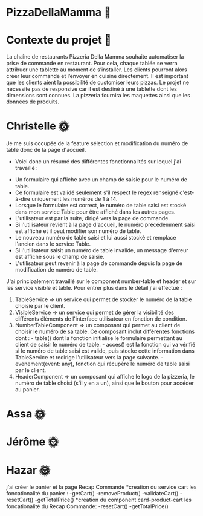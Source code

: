 # PizzaDellaMamma 🍕

# Contexte du projet 🙌
La chaîne de restaurants Pizzeria Della Mamma souhaite automatiser la prise de commande en restaurant. Pour cela, chaque tablée se verra attribuer une tablette au moment de s’installer. Les clients pourront alors créer leur commande et l’envoyer en cuisine directement. Il est important que les clients aient la possibilité de customiser leurs pizzas.
Le projet ne nécessite pas de responsive car il est destiné à une tablette dont les dimensions sont connues.
La pizzeria fournira les maquettes ainsi que les données de produits.

# Christelle 🌞

Je me suis occupée de la feature sélection et modification du numéro de table donc de la page d'accueil.

- Voici donc un résumé des différentes fonctionnalités sur lequel j'ai travaillé :

* Un formulaire qui affiche avec un champ de saisie pour le numéro de table.
* Ce formulaire est validé seulement s'il respect le regex renseigné c'est-à-dire uniquement les numéros de 1 à 14.
* Lorsque le formulaire est correct, le numéro de table saisi est stocké dans mon service Table pour être affiché dans les autres pages.
* L'utilisateur est par la suite, dirigé vers la page de commande.
* Si l'utilisateur revient à la page d'accueil, le numéro précédemment saisi est affiché et il peut modifier son numéro de table.
* Le nouveau numéro de table saisi et lui aussi stocké et remplace l'ancien dans le service Table.
* Si l'utilisateur saisit un numéro de table invalide, un message d'erreur est affiché sous le champ de saisie.
* L'utilisateur peut revenir à la page de commande depuis la page de modification de numéro de table.
  
J'ai principalement travaillé sur le component number-table et header et sur les service visible et table.
Pour entrer plus dans le détail j'ai effectué :

  1. TableService => un service qui permet de stocker le numéro de la table choisie par le client.
  2. VisibleService => un service qui permet de gérer la visibilité des différents éléments de l'interface utilisateur en fonction de condition.
  3. NumberTableComponent => un composant qui permet au client de choisir le numéro de sa table. Ce composant inclut différentes fonctions dont :
    - table() dont la fonction initialise le formulaire permettant au client de saisir le numéro de table.
    - acces() est la fonction qui va vérifié si le numéro de table saisi est valide, puis stocke cette information dans TableService et redirige l'utilisateur vers la       page suivante.
    - evenement(event: any), fonction qui récupère le numéro de table saisi par le client.
  4. HeaderComponent => un composant qui affiche le logo de la pizzeria, le numéro de table choisi (s'il y en a un), ainsi que le bouton pour accéder au panier.


# Assa 🌞

# Jérôme 🌞

# Hazar 🌞
j'ai créer le panier et la page Recap Commande
*creation du service cart
les foncationalité du panier :
-getCart()
-removeProduct()
-validateCart()
-resetCart()
-getTotalPrice()
*creation  du component card-product-cart
les foncationalité du Recap Commande:
-resetCart()
-getTotalPrice()
